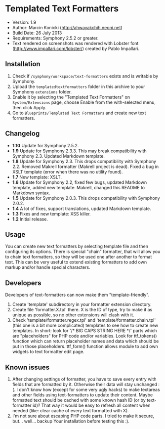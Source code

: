 # Templated Text Formatters

- Version: 1.9
- Author: Marcin Konicki (http://ahwayakchih.neoni.net)
- Build Date: 26 July 2013
- Requirements: Symphony 2.5.2 or greater.
- Text rendered on screenshots was rendered with Lobster font (http://www.impallari.com/lobster/) created by Pablo Impallari.


## Installation

1. Check if `/symphony/workspace/text-formatters` exists and is writable  by Symphony.
2. Upload the `templatedtextformatters` folder in this archive to your Symphony `extensions` folder.
3. Enable it by selecting the "Templated Text Formatters" on `System/Extensions` page, choose Enable from the with-selected menu, then click Apply.
4. Go to `Blueprints/Templated Text Formatters` and create new text formatters.


## Changelog

- **1.10** Update for Symphony 2.5.2.
- **1.9** Update for Symphony 2.3.3. This may break compatibility with Symphony 2.3. Updated Markdown template.
- **1.8** Update for Symphony 2.3. This drops compatibility with Symphony 2.2. Removed Makrell formatter (Makrell project is dead). Fixed a bug in XSLT template (error when there was no utility found).
- **1.7** New template: XSLT.
- **1.6** Update for Symphony 2.2, fixed few bugs, updated Markdown template, added new template: Makrell, changed this README to Markdown syntax.
- **1.5** Update for Symphony 2.0.3. This drops compatibility with Symphony 2.0.2.
- **1.4** A lot of fixes, support translations, updated Markdown template.
- **1.3** Fixes and new template: XSS killer.
- **1.2** Initial release.


## Usage

You can create new text formatters by selecting template file and then configuring its options.
There is special "chain" formatter, that will allow you to chain text formatters, so they will be used one after another to format text. This can be very useful to extend existing formatters to add own markup and/or handle special characters.


## Developers

Developers of text-formatters can now make them "template-friendly".

1. Create 'template' subdirectory in your formatter extension directory.
2. Create file 'formatter.X.tpl' there. X is the ID of type, try to make it as unique as possible, so no other extensions will clash with it.
3. Check 'template/formatter.regex.tpl' and 'template/formatter.chain.tpl' (this one is a bit more complicated) templates to see how to create new templates. In short: look for '/* BIG CAPS STRING HERE */' parts which are "placeholders" for PHP code and/or variables. Look for ttf_tokens() function which can return placeholder names and data which should be put in those placeholders. ttf_form() function allows module to add own widgets to text formatter edit page.


## Known issues

1. After changing settings of formatter, you have to save every entry with fields that are formatted by it. Otherwise their data will stay unchanged :(. I don't know how (except for some very ugly hacks) to make textareas and other fields using text-formatters to update their content. Maybe formatted text should be cached with some known hash ID (or by text-formatter id)? That way it would be easy to refresh all content when needed (like: clear cache of every text formatted with X).
2. I'm not sure about escaping PHP code parts. I tried to make it secure, but... well... backup Your installation before testing this :).

